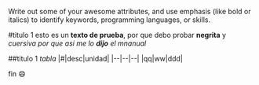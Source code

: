 Write out some of your awesome attributes, and use emphasis (like bold or italics) to identify keywords, programming languages, or skills. 



#titulo 1
esto es un **texto de prueba**, por que debo probar __negrita__ y _cuersiva_ *por que asi* _me lo __dijo__ el mnanual_

##titulo 1 
_tabla_
|#|desc|unidad|
|--|--|--|
|qq|ww|ddd|

fin :smile:

